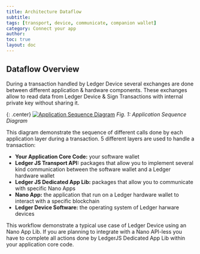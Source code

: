 ```yaml
---
title: Architecture Dataflow
subtitle:
tags: [transport, device, communicate, companion wallet]
category: Connect your app
author:
toc: true
layout: doc
---
```



## Dataflow Overview

During a transaction handled by Ledger Device several exchanges are done between different application & hardware components.
These exchanges allow to read data from Ledger Device & Sign Transactions with internal private key without sharing it.



{: .center}
[![Application Sequence Diagram](../images/application-sequence.png)](../images/application-sequence.png)
*Fig. 1: Application Sequence Diagram*


This diagram demonstrate the sequence of different calls done by each application layer during a transaction.
5 different layers are used to handle a transaction:

- **Your Application Core Code:** your software wallet
- **Ledger JS Transport API:** packages that allow you to implement several kind communication between the software wallet and a Ledger hardware wallet
- **Ledger JS Dedicated App Lib:** packages that allow you to communicate with specific Nano Apps
- **Nano App:** the application that run on a Ledger hardware wallet to interact with a specific blockchain
- **Ledger Device Software:** the operating system of Ledger harware devices

This workflow demonstrate a typical use case of Ledger Device using an Nano App Lib. If you are planning to integrate with a Nano API-less you have to complete all actions done by LedgerJS Dedicated App Lib within your application core code.

